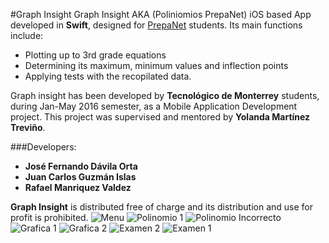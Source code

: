 #Graph Insight
Graph Insight   AKA (Poliniomios PrepaNet) iOS based App developed in **Swift**, designed for [PrepaNet](http://sitios.itesm.mx/prepanet/) students. 
Its main functions include: 
* Plotting up to 3rd grade equations
* Determining its maximum, minimum values and inflection points
* Applying tests with the recopilated data.


Graph insight has been developed by **Tecnológico de Monterrey** students, during Jan-May 2016 semester, as a Mobile Application Development project. This project was supervised and mentored by **Yolanda Martínez Treviño**.

###Developers:
* **José Fernando Dávila Orta**
* **Juan Carlos Guzmán Islas**
* **Rafael Manriquez Valdez** 


**Graph Insight**  is distributed free of charge and its distribution and use for profit is prohibited.
![Menu](https://github.com/davilajose23/Polinomios-PrepaNet/blob/master/screenshots/13152670_10207267594702886_370638677_n.png)
![Polinomio 1](https://github.com/davilajose23/Polinomios-PrepaNet/blob/master/screenshots/13162504_10207267594622884_1925420068_n.png)
![Polinomio Incorrecto](https://github.com/davilajose23/Polinomios-PrepaNet/blob/master/screenshots/13152721_10207267594822889_1641530566_n.png?raw=true)
![Grafica 1](https://github.com/davilajose23/Polinomios-PrepaNet/blob/master/screenshots/13152625_10207267595022894_54941869_n.png)
![Grafica 2](https://github.com/davilajose23/Polinomios-PrepaNet/blob/master/screenshots/13183247_10207267594742887_950170022_n.png?raw=true)
![Examen 2](https://github.com/davilajose23/Polinomios-PrepaNet/blob/master/screenshots/13183210_10207267594862890_792219778_n.png?raw=true)
![Examen 1](https://github.com/davilajose23/Polinomios-PrepaNet/blob/master/screenshots/13180863_10207267594982893_296961085_n%20(1).png?raw=true)




